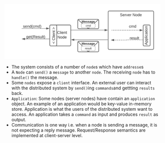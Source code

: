 ![dslabs_abstract_interface](/cs7210/labs/dslabs_abstract_interface.png)

* The system consists of a number of `node`s which have `addresse`s
* A `Node` can `send()` a `message` to another `node`. The receiving `node` has to `handle()` the message. 
* Some `nodes` expose a `client` interface.  An external user can interact with the distributed system by `send()`ing  `commands`and gettting `results` back.
* `Application`: Some nodes (server nodes) have contain an `application` object. An example of an application would be key-value in-memory store. Application is what the users of the distributed system want to access. An application takes a `command` as input and produces `result` as output.
* Communication is one way i.e. when a node is sending a message, it is not expecting a reply message. Request/Response semantics are implemented at client-server level.